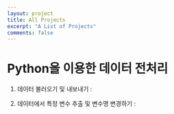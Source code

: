 ```yaml
---
layout: project
title: All Projects
excerpt: "A List of Projects"
comments: false
---
```


# Python을 이용한 데이터 전처리

01. 데이터 불러오기 및 내보내기 : 



02. 데이터에서 특정 변수 추출 및 변수명 변경하기 :


